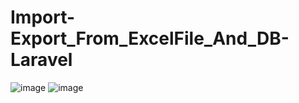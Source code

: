 # Import-Export_From_ExcelFile_And_DB-Laravel
![image](https://user-images.githubusercontent.com/64443244/178145311-64161036-db2d-4a5c-9390-0e30dc7d2e45.png)
![image](https://user-images.githubusercontent.com/64443244/178145343-6682f4cd-91d0-4b33-83ff-83dfd8e99eee.png)
